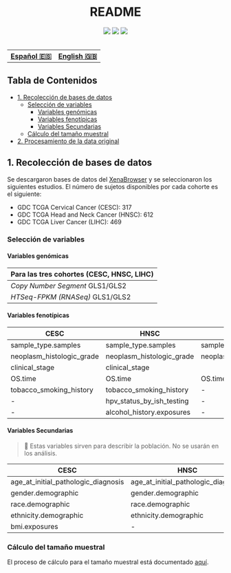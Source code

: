 <h1 align="center"> README</h1>


<div align="center">
<img src="https://img.shields.io/github/last-commit/livisupajares/undergrad-thesis?style=for-the-badge&logo=github&color=F5C2E7&logoColor=CDD6F4&labelColor=313244"/>
<img src="https://img.shields.io/github/repo-size/livisupajares/undergrad-thesis?style=for-the-badge&logo=github&color=CBA6F7&logoColor=CDD6F4&labelColor=313244"/>
<img src="https://img.shields.io/github/languages/top/livisupajares/undergrad-thesis?style=for-the-badge&logo=lua&color=94E2D5&logoColor=CDD6F4&labelColor=313244"/>
</div>
<br>
<div align="center">
<table>
    <tr>
        <th>
            <a href="https://github.com/livisupajares/undergrad-thesis/tree/master">Español 🇪🇸</a>
        <th>
        <!-- TODO: Change href url to .md after rendering in quarto -->
            <a href="https://github.com/livisupajares/undergrad-thesis/blob/master/docs/en/sample-size/calculation-sample-size_en.qmd">English 🇬🇧</a>
    </tr>
</table>
</div>

## Tabla de Contenidos

  - [1. Recolección de bases de datos](#1-recolecci%C3%B3n-de-bases-de-datos)
    - [Selección de variables](#selecci%C3%B3n-de-variables)
      - [Variables genómicas](#variables-gen%C3%B3micas)
      - [Variables fenotípicas](#variables-fenot%C3%ADpicas)
      - [Variables Secundarias](#variables-secundarias)
    - [Cálculo del tamaño muestral](#c%C3%A1lculo-del-tama%C3%B1o-muestral)
  - [2. Procesamiento de la data original](#2-procesamiento-de-la-data-original)

## 1. Recolección de bases de datos

Se descargaron bases de datos del [XenaBrowser](https://xenabrowser.net/) y se seleccionaron los siguientes estudios. El número de sujetos disponibles por cada cohorte es el siguiente:

- GDC TCGA Cervical Cancer (CESC): 317
- GDC TCGA Head and Neck Cancer (HNSC): 612
- GDC TCGA Liver Cancer (LIHC): 469

### Selección de variables

<!-- TODO: Make 3 simple markdown tables -->

#### Variables genómicas

|Para las tres cohortes (CESC, HNSC, LIHC)|
|-----------------------------------------|
|*Copy Number Segment* GLS1/GLS2|
|*HTSeq-FPKM (RNASeq)* GLS1/GLS2|

#### Variables fenotípicas

|CESC|HNSC|LIHC|
|---|----|----|
|sample_type.samples|sample_type.samples|sample_type.samples|
|neoplasm_histologic_grade|neoplasm_histologic_grade|neoplasm_histologic_grade|tumor_stage.diagnoses|
|clinical_stage|clinical_stage|
|OS.time|OS.time|OS.time|
|tobacco_smoking_history|tobacco_smoking_history| - |
| - |hpv_status_by_ish_testing| - |
| - |alcohol_history.exposures| - |

#### Variables Secundarias

> 📝 Estas variables sirven para describir la población. No se usarán en los análisis.

|CESC|HNSC|LIHC|
|---|----|----|
|age_at_initial_pathologic_diagnosis|age_at_initial_pathologic_diagnosis|age_at_initial_pathologic_diagnosis|
|gender.demographic|gender.demographic|gender.demographic|
|race.demographic|race.demographic|race.demographic|
|ethnicity.demographic|ethnicity.demographic|ethnicity.demographic|
|bmi.exposures| - |bmi.exposures|

### Cálculo del tamaño muestral

El proceso de cálculo para el tamaño muestral está documentado [aquí](https://github.com/livisupajares/undergrad-thesis/blob/master/docs/es/sample-size/calculation-sample-size_es.md).

